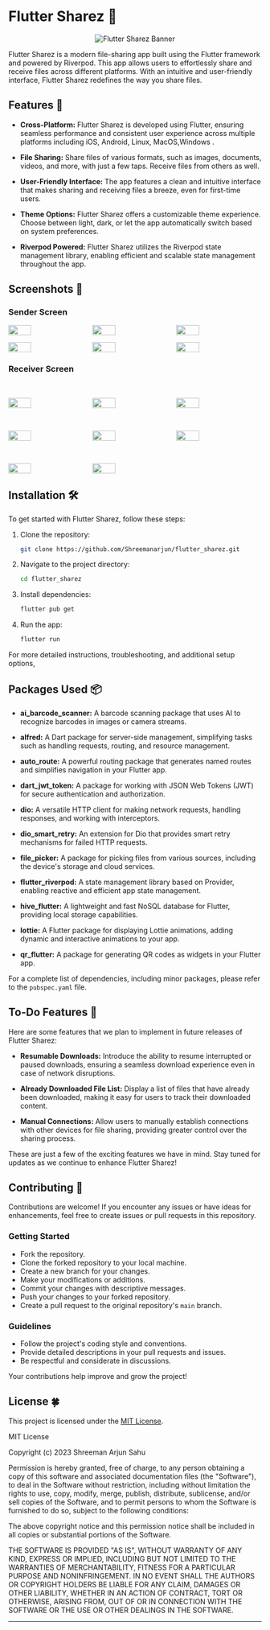 # Flutter Sharez 🚀

<div align="center">
  <img src="assets/images/logo/ic_launcher.png" alt="Flutter Sharez Banner" />
</div>

Flutter Sharez is a modern file-sharing app built using the Flutter framework and powered by Riverpod. This app allows users to effortlessly share and receive files across different platforms. With an intuitive and user-friendly interface, Flutter Sharez redefines the way you share files.

## Features 🌟
- **Cross-Platform:** Flutter Sharez is developed using Flutter, ensuring seamless performance and consistent user experience across multiple platforms including iOS, Android, Linux, MacOS,Windows .

- **File Sharing:** Share files of various formats, such as images, documents, videos, and more, with just a few taps. Receive files from others as well.

- **User-Friendly Interface:** The app features a clean and intuitive interface that makes sharing and receiving files a breeze, even for first-time users.

- **Theme Options:** Flutter Sharez offers a customizable theme experience. Choose between light, dark, or let the app automatically switch based on system preferences.

- **Riverpod Powered:** Flutter Sharez utilizes the Riverpod state management library, enabling efficient and scalable state management throughout the app.


## Screenshots 📸

### Sender Screen

<p float="left" style="display: flex; justify-content: space-between margin-right: 16px margin-left: 16px;">
  <img src="screenshot/1.png" width="30%" style="margin-right: 16px;"    />   
  <img src="screenshot/2.png" width="30%" style="margin-right: 16px;"  />   
  <img src="screenshot/3.png" width="30%" style="margin-right: 16px;"  />   
  
  
  
</p>
<p float="left" style="display: flex; justify-content: space-between margin-right: 16px margin-left: 16px;">

  <img src="screenshot/4.png" width="30%" style="margin-right: 16px;"  />   
  <img src="screenshot/5.png" width="30%" style="margin-right: 16px;"  />   
  <img src="screenshot/15.png" width="30%" style="margin-right: 16px;"  />   
  
  
</p>



### Receiver Screen
<br>
<p float="left" style="display: flex; justify-content: space-between margin-right: 16px; ">
  <img src="screenshot/7.png" width="30%" style="margin-right: 16px;"  />  
  <img src="screenshot/8.png" width="30%" style="margin-right: 16px;"  />   
  <img src="screenshot/9.png" width="30%" style="margin-right: 16px;"  />    
  
</p>
<br>
<p float="left" style="display: flex; justify-content: space-between margin-right: 16px; ">
<img src="screenshot/10.png" width="30%" style="margin-right: 16px;"  />   
  <img src="screenshot/11.png" width="30%" style="margin-right: 16px;"  />  
  <img src="screenshot/12.png" width="30%" style="margin-right: 16px;"  />   
  
  
</p>
<br>
<p float="left" style="display: flex; justify-content: space-between margin-right: 16px; ">
<img src="screenshot/13.png" width="30%" style="margin-right: 16px;"  />   
  <img src="screenshot/14.png" width="30%" style="margin-right: 16px;"  />  

</p>





## Installation 🛠️

To get started with Flutter Sharez, follow these steps:

1. Clone the repository:

   ```bash
   git clone https://github.com/Shreemanarjun/flutter_sharez.git
   ```

2. Navigate to the project directory:

   ```bash
   cd flutter_sharez
   ```

3. Install dependencies:

   ```bash
   flutter pub get
   ```

4. Run the app:

   ```bash
   flutter run
   ```

For more detailed instructions, troubleshooting, and additional setup options, 

## Packages Used 📦



- **ai_barcode_scanner:** A barcode scanning package that uses AI to recognize barcodes in images or camera streams.

- **alfred:** A Dart package for server-side management, simplifying tasks such as handling requests, routing, and resource management.

- **auto_route:** A powerful routing package that generates named routes and simplifies navigation in your Flutter app.

- **dart_jwt_token:** A package for working with JSON Web Tokens (JWT) for secure authentication and authorization.

- **dio:** A versatile HTTP client for making network requests, handling responses, and working with interceptors.

- **dio_smart_retry:** An extension for Dio that provides smart retry mechanisms for failed HTTP requests.

- **file_picker:** A package for picking files from various sources, including the device's storage and cloud services.

- **flutter_riverpod:** A state management library based on Provider, enabling reactive and efficient app state management.

- **hive_flutter:** A lightweight and fast NoSQL database for Flutter, providing local storage capabilities.

- **lottie:** A Flutter package for displaying Lottie animations, adding dynamic and interactive animations to your app.

- **qr_flutter:** A package for generating QR codes as widgets in your Flutter app.

For a complete list of dependencies, including minor packages, please refer to the `pubspec.yaml` file.


## To-Do Features 📝

Here are some features that we plan to implement in future releases of Flutter Sharez:

- **Resumable Downloads:** Introduce the ability to resume interrupted or paused downloads, ensuring a seamless download experience even in case of network disruptions.

- **Already Downloaded File List:** Display a list of files that have already been downloaded, making it easy for users to track their downloaded content.

- **Manual Connections:** Allow users to manually establish connections with other devices for file sharing, providing greater control over the sharing process.

These are just a few of the exciting features we have in mind. Stay tuned for updates as we continue to enhance Flutter Sharez!



## Contributing 🤝

Contributions are welcome! If you encounter any issues or have ideas for enhancements, feel free to create issues or pull requests in this repository.

### Getting Started

- Fork the repository.
- Clone the forked repository to your local machine.
- Create a new branch for your changes.
- Make your modifications or additions.
- Commit your changes with descriptive messages.
- Push your changes to your forked repository.
- Create a pull request to the original repository's `main` branch.

### Guidelines

- Follow the project's coding style and conventions.
- Provide detailed descriptions in your pull requests and issues.
- Be respectful and considerate in discussions.

Your contributions help improve and grow the project!

 ## License 🍀
 This project is licensed under the [MIT License](LICENSE).


 MIT License

Copyright (c) 2023 Shreeman Arjun Sahu

Permission is hereby granted, free of charge, to any person obtaining a copy
of this software and associated documentation files (the "Software"), to deal
in the Software without restriction, including without limitation the rights
to use, copy, modify, merge, publish, distribute, sublicense, and/or sell
copies of the Software, and to permit persons to whom the Software is
furnished to do so, subject to the following conditions:

The above copyright notice and this permission notice shall be included in all
copies or substantial portions of the Software.

THE SOFTWARE IS PROVIDED "AS IS", WITHOUT WARRANTY OF ANY KIND, EXPRESS OR
IMPLIED, INCLUDING BUT NOT LIMITED TO THE WARRANTIES OF MERCHANTABILITY,
FITNESS FOR A PARTICULAR PURPOSE AND NONINFRINGEMENT. IN NO EVENT SHALL THE
AUTHORS OR COPYRIGHT HOLDERS BE LIABLE FOR ANY CLAIM, DAMAGES OR OTHER
LIABILITY, WHETHER IN AN ACTION OF CONTRACT, TORT OR OTHERWISE, ARISING FROM,
OUT OF OR IN CONNECTION WITH THE SOFTWARE OR THE USE OR OTHER DEALINGS IN THE
SOFTWARE.

---


